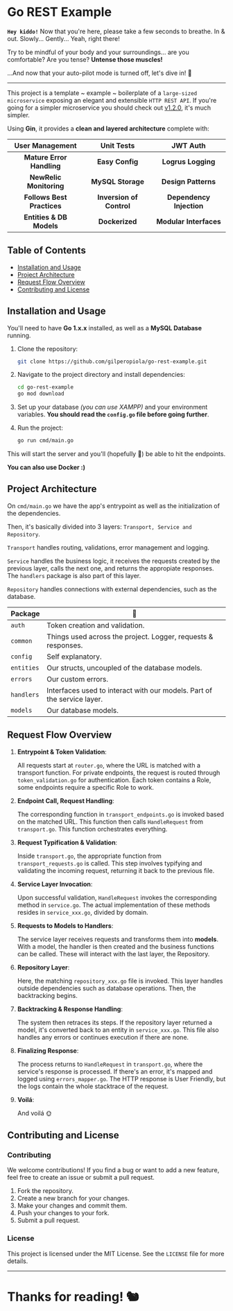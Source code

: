 # Go REST Example

**`Hey kiddo!`** Now that you're here, please take a few seconds to breathe. In & out. Slowly... Gently... Yeah, right there!

Try to be mindful of your body and your surroundings... are you comfortable? Are you tense? **Untense those muscles!** 

...And now that your auto-pilot mode is turned off, let's dive in! 🐙

---

This project is a template ~ example ~ boilerplate of a `large-sized microservice` exposing an elegant and extensible `HTTP REST API`. If you're going for a simpler microservice you should check out [v1.2.0](https://github.com/gilperopiola/go-rest-example/releases/tag/v1.2.0), it's much simpler.

Using **Gin**, it provides a **clean and layered architecture** complete with:

|User Management|Unit Tests|JWT Auth|
|:-------------:|:-------------:|:-------------:|
|**Mature Error Handling**|**Easy Config**|**Logrus Logging**|
|**NewRelic Monitoring**|**MySQL Storage**|**Design Patterns**|
|**Follows Best Practices**|**Inversion of Control**|**Dependency Injection**|
|**Entities & DB Models**|**Dockerized**|**Modular Interfaces**|

## Table of Contents

- [Installation and Usage](#installation-and-usage)
- [Project Architecture](#project-architecture)
- [Request Flow Overview](#request-flow-overview)
- [Contributing and License](#contributing-and-license)

## Installation and Usage

You'll need to have **Go 1.x.x** installed, as well as a **MySQL Database** running.

1. Clone the repository:
   ```bash
   git clone https://github.com/gilperopiola/go-rest-example.git
   ```

2. Navigate to the project directory and install dependencies:
   ```bash
   cd go-rest-example
   go mod download
   ```

3. Set up your database _(you can use XAMPP)_ and your environment variables. **You should read the `config.go` file before going further**.

4. Run the project:
   ```bash
   go run cmd/main.go
   ```

This will start the server and you'll (hopefully 🛐) be able to hit the endpoints.

**You can also use Docker :)**

## Project Architecture

On `cmd/main.go` we have the app's entrypoint as well as the initialization of the dependencies.

Then, it's basically divided into 3 layers: `Transport, Service and Repository`.

`Transport` handles routing, validations, error management and logging.

`Service` handles the business logic, it receives the requests created by the previous layer, calls the next one, and returns the appropiate responses. The `handlers` package is also part of this layer.

`Repository` handles connections with external dependencies, such as the database.

| Package | 👀 |
|---------|-------------|
| `auth` | Token creation and validation. |
| `common` | Things used across the project. Logger, requests & responses. |
| `config` | Self explanatory. |
| `entities` | Our structs, uncoupled of the database models. |
| `errors` | Our custom errors. |
| `handlers` | Interfaces used to interact with our models. Part of the service layer. |
| `models` | Our database models. |

## Request Flow Overview

1. **Entrypoint & Token Validation**: 
   
   All requests start at `router.go`, where the URL is matched with a transport function. For private endpoints, the request is routed through `token_validation.go` for authentication. Each token contains a Role, some endpoints require a specific Role to work.

2. **Endpoint Call, Request Handling**: 
   
   The corresponding function in `transport_endpoints.go` is invoked based on the matched URL. This function then calls `HandleRequest` from `transport.go`. This function orchestrates everything.

3. **Request Typification & Validation**: 
   
   Inside `transport.go`, the appropriate function from `transport_requests.go` is called. This step involves typifying and validating the incoming request, returning it back to the previous file.

4. **Service Layer Invocation**: 
   
   Upon successful validation, `HandleRequest` invokes the corresponding method in `service.go`. The actual implementation of these methods resides in `service_xxx.go`, divided by domain.

5. **Requests to Models to Handlers**: 
   
   The service layer receives requests and transforms them into **models**. With a model, the handler is then created and the business functions can be called. These will interact with the last layer, the Repository.

6. **Repository Layer**: 
   
   Here, the matching `repository_xxx.go` file is invoked. This layer handles outside dependencies such as database operations. Then, the backtracking begins.

7. **Backtracking & Response Handling**: 
   
   The system then retraces its steps. If the repository layer returned a model, it's converted back to an entity in `service_xxx.go`. This file also handles any errors or continues execution if there are none.

8. **Finalizing Response**: 
   
   The process returns to `HandleRequest` in `transport.go`, where the service's response is processed. If there's an error, it's mapped and logged using `errors_mapper.go`. The HTTP response is User Friendly, but the logs contain the whole stacktrace of the request.

9. **Voilá**: 
   
   And voilá 🌞

## Contributing and License

### Contributing

We welcome contributions! If you find a bug or want to add a new feature, feel free to create an issue or submit a pull request.

1. Fork the repository.
2. Create a new branch for your changes.
3. Make your changes and commit them.
4. Push your changes to your fork.
5. Submit a pull request.

### License

This project is licensed under the MIT License. See the `LICENSE` file for more details.

---

# Thanks for reading! 🐿️


